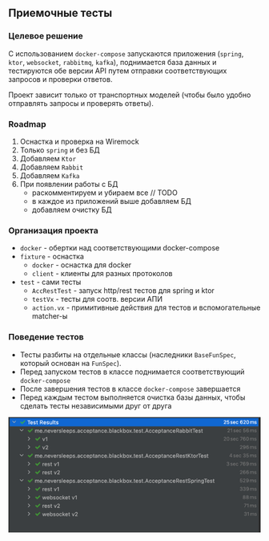 ## Приемочные тесты

### Целевое решение

C использованием `docker-compose` запускаются приложения 
(`spring`, `ktor`, `websocket`, `rabbitmq`, `kafka`), поднимается база данных и
тестируются обе версии API путем отправки соответствующих 
запросов и проверки ответов.

Проект зависит только от транспортных моделей (чтобы было удобно отправлять запросы и проверять ответы).

### Roadmap

1. Оснастка и проверка на Wiremock 
2. Только `spring` и без БД
3. Добавляем `Ktor`
4. Добавляем `Rabbit` 
5. Добавляем `Kafka`
6. При появлении работы с БД
   * раскомментируем и убираем все // TODO
   * в каждое из приложений выше добавляем БД
   * добавляем очистку БД

### Организация проекта

* `docker` - обертки над соответствующими docker-compose
* `fixture` - оснастка
  * `docker` - оснастка для docker
  * `client` - клиенты для разных протоколов
* `test` - сами тесты
  * `AccRestTest` - запуск http/rest тестов для spring и ktor
  * `testVx` - тесты для соотв. версии АПИ
  * `action.vx` - примитивные действия для тестов и вспомогательные matcher-ы

### Поведение тестов

* Тесты разбиты на отдельные классы (наследники `BaseFunSpec`, который основан на `FunSpec`).
* Перед запуском тестов в классе поднимается соответствующий `docker-compose`
* После завершения тестов в классе `docker-compose` завершается
* Перед каждым тестом выполняется очистка базы данных, чтобы сделать тесты независимыми друг от друга

![results](img/img.png)